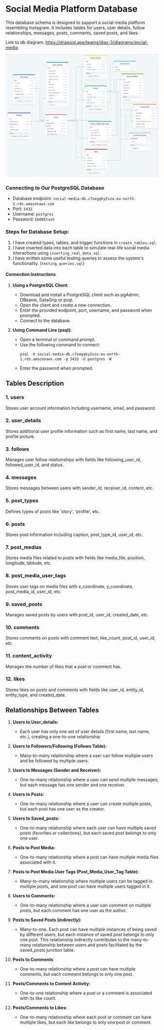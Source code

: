 # Social Media Platform Database

This database schema is designed to support a social media platform resembling Instagram. It includes tables for users, user details, follow relationships, messages, posts, comments, saved posts, and likes.

Link to db diagram:
https://drawsql.app/teams/dias-3/diagrams/social-media

![alt text](db_diagram.png)

### Connecting to Our PostgreSQL Database

- Database endpoint: `social-media-db.c7oegqky2sza.eu-north-1.rds.amazonaws.com`
- Port: `5432`
- Username: `postgres`
- Password: `Eb00ktash`

### Steps for Database Setup:

1. I have created types, tables, and trigger functions in `create_tables.sql`.
2. I have inserted data into each table to simulate real-life social media interactions using `inserting_real_data.sql`.
3. I have written some useful testing queries to assess the system's functionality. (`testing_queries.sql`)

#### Connection Instructions

1. **Using a PostgreSQL Client:**

   - Download and install a PostgreSQL client such as pgAdmin, DBeaver, DataGrip or psql.
   - Open the client and create a new connection.
   - Enter the provided endpoint, port, username, and password when prompted.
   - Connect to the database.

2. **Using Command Line (psql):**
   - Open a terminal or command prompt.
   - Use the following command to connect:
     ```
     psql -h social-media-db.c7oegqky2sza.eu-north-1.rds.amazonaws.com -p 5432 -U postgres -W
     ```
   - Enter the password when prompted.

## Tables Description

### 1. users

Stores user account information including username, email, and password.

### 2. user_details

Stores additional user profile information such as first name, last name, and profile picture.

### 3. follows

Manages user follow relationships with fields like following_user_id, followed_user_id, and status.

### 4. messages

Stores messages between users with sender_id, receiver_id, content, etc.

### 5. post_types

Defines types of posts like 'story', 'profile', etc.

### 6. posts

Stores post information including caption, post_type_id, user_id, etc.

### 7. post_medias

Stores media files related to posts with fields like media_file, position, longitude, latitude, etc.

### 8. post_media_user_tags

Stores user tags on media files with x_coordinate, y_coordinate, post_media_id, user_id, etc.

### 9. saved_posts

Manages saved posts by users with post_id, user_id, created_date, etc.

### 10. comments

Stores comments on posts with comment text, like_count, post_id, user_id, etc.

### 11. content_activity

Manages the number of likes that a post or comment has.

### 12. likes

Stores likes on posts and comments with fields like user_id, entity_id, entity_type, and created_date.

## Relationships Between Tables

1. **Users to User_details:**

   - Each user has only one set of user details (first name, last name, etc.), creating a one-to-one relationship

2. **Users to Followers/Following (Follows Table):**

   - Many-to-many relationship where a user can follow multiple users and be followed by multiple users.

3. **Users to Messages (Sender and Receiver):**

   - One-to-many relationship where a user can send multiple messages, but each message has one sender and one receiver.

4. **Users to Posts:**

   - One-to-many relationship where a user can create multiple posts, but each post has one user as the creator.

5. **Users to Saved_posts:**

   - One-to-many relationship where each user can have multiple saved posts (favorites or collections), but each saved post belongs to only one user.

6. **Posts to Post Media:**

   - One-to-many relationship where a post can have multiple media files associated with it.

7. **Posts to Post Media User Tags (Post_Media_User_Tag Table):**

   - Many-to-many relationship where multiple users can be tagged in multiple posts, and one post can have multiple users tagged in it.

8. **Users to Comments:**

   - One-to-many relationship where a user can comment on multiple posts, but each comment has one user as the author.

9. **Posts to Saved Posts (indirectly):**

   - Many-to-one. Each post can have multiple instances of being saved by different users, but each instance of saved post belongs to only one post. This relationship indirectly contributes to the many-to-many relationship between users and posts facilitated by the saved_posts junction table.

10. **Posts to Comments**

    - One-to-many relationship where a post can have multiple comments, but each comment belongs to only one post.

11. **Posts/Comments to Content Activity:**

    - One-to-one relationship where a post or a comment is associated with its like count.

12. **Posts/Comments to Likes:**

    - One-to-many relationship where each post or comment can have multiple likes, but each like belongs to only one post or comment.
